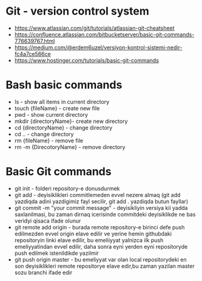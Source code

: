 # Git - version control system

- https://www.atlassian.com/git/tutorials/atlassian-git-cheatsheet
- https://confluence.atlassian.com/bitbucketserver/basic-git-commands-776639767.html
- https://medium.com/@erdem6uzel/versiyon-kontrol-sistemi-nedir-fc4a7ce566ce
- https://www.hostinger.com/tutorials/basic-git-commands


# Bash basic commands

- ls - show all items in current directory
- touch {fileName} - create new file
- pwd - show current directory
- mkdir {directoryName}- create new directory
- cd {directoryName} - change directory
- cd .. - change directory 
- rm {fileName} - remove file
- rm -m {DirecotoryName} - remove directory


# Basic Git commands

- git init - folderi repository-e donusdurmek
- git add - deyisiklikleri commitlemeden evvel nezere almaq (git add <fayladi> yazdiqda adini yazdigimiz fayl secilir, git add .  yazdiqda butun fayllar)
- git commit -m "your commit message" - deyisikliyin versiya kii yadda saxlanilmasi, bu zaman dirnaq icerisinde commitdeki deyisiklikde ne bas veridyi qisaca ifade olunur
- git remote add origin <url> - burada remote repository-e birinci defe push edilmezden evvel origin elave edilir ve <url> yerine hemin githubdaki repositoryin linki elave edilir, bu emeliiyyat yalnizca ilk push emeliyyatindan evvel edilir, daha sonra eyni yerden eyni repositoryde push edilmek istenildikde yazilmir
- git push origin master - bu emeliyyat var olan local repositorydeki en son deyisiklikleri remote repositorye elave edir,bu zaman yazilan master sozu branchi ifade edir
